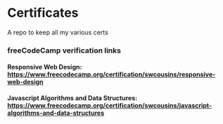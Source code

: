 # Certificates
A repo to keep all my various certs

### freeCodeCamp verification links

   #### Responsive Web Design: https://www.freecodecamp.org/certification/swcousins/responsive-web-design
   #### Javascript Algorithms and Data Structures: https://www.freecodecamp.org/certification/swcousins/javascript-algorithms-and-data-structures
